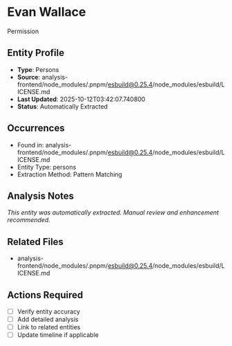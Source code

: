 # Evan Wallace

Permission

## Entity Profile
- **Type**: Persons
- **Source**: analysis-frontend/node_modules/.pnpm/esbuild@0.25.4/node_modules/esbuild/LICENSE.md
- **Last Updated**: 2025-10-12T03:42:07.740800
- **Status**: Automatically Extracted

## Occurrences
- Found in: analysis-frontend/node_modules/.pnpm/esbuild@0.25.4/node_modules/esbuild/LICENSE.md
- Entity Type: persons
- Extraction Method: Pattern Matching

## Analysis Notes
*This entity was automatically extracted. Manual review and enhancement recommended.*

## Related Files
- analysis-frontend/node_modules/.pnpm/esbuild@0.25.4/node_modules/esbuild/LICENSE.md

## Actions Required
- [ ] Verify entity accuracy
- [ ] Add detailed analysis
- [ ] Link to related entities
- [ ] Update timeline if applicable
